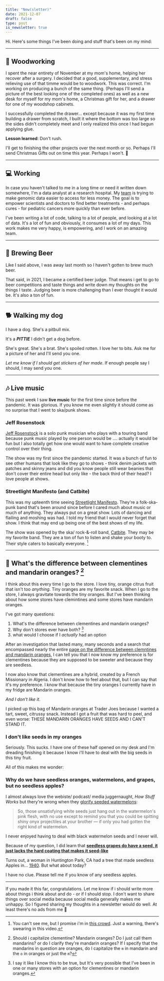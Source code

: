 ```yaml
---
title: "New(sletter)"
date: 2021-12-07
draft: false
type: post
is_newsletter: true
---
```


Hi. Here's some things I've been doing and stuff that's been on my mind:

---

## :hammer: Woodworking

I spent the near entirety of November at my mom's home, helping her recover after a surgery. I decided that a good, supplementary, and stress relieving use of that timme would be to woodwork. This was correct. I'm working on producing a bunch of the same thing. (Perhaps I'll send a picture of the best looking one of the completed ones) as well as a new desk for myself for my mom's home, a Christmas gift for her, and a drawer for one of my woodshop cabinets.

I successfully completed the drawer... except because it was my first time building a drawer from scratch, I built it where the bottom was too large so the sides didn't completely meet and I only realized this once I had begun applying glue.

**Lesson learned**: Don't rush.

I'll get to finishing the other projects over the next month or so. Perhaps I'll send Christmas Gifts out on time this year. Perhaps I won't. :shrug:

---

## :computer: Working

In case you haven't talked to me in a long time or need it written down somewhere, I'm a data analyst at a research hospital. My [team](https://d3b.center/) is trying to make genomic data easier to access for less money. The goal is to empower scientists and doctors to find better treatments - and perhaps cures - for pediatric cancers more quickly than ever before.

I've been writing a lot of code, talking to a lot of people, and looking at a lot of data. It's a lot of fun and obviously, it consumes a lot of my days. This work makes me very happy, is empowering, and I work on an amazing team.

---

## :beer: Brewing Beer

Like I said above, I was away last month so I haven't gotten to brew much beer.

That said, in 2021, I became a certified beer judge. That means i get to go to beer competitions and taste things and write down my thoughts on the things I taste. Judging beer is more challenging than I ever thought it would be. It's also a ton of fun.

---

## :dog2: Walking my dog

I have a dog. She's a pitbull mix.

It's a **_PITTIE_** I didn't get a dog before.

She's great. She's a brat. She's spoiled rotten. I love her to bits. Ask me for a picture of her and I'll send you one.

_Let me know if I should get stickers of her made_. If enough people say I should, I may send you one.

---

## :notes: Live music

This past week I saw **live music** for the first time since before the pandemic. It was glorious. If you know me even slightly it should come as no surprise that I went to ska/punk shows.

### Jeff Rosenstock

[Jeff Rosenstock](https://en.wikipedia.org/wiki/Jeff_Rosenstock) is a solo punk musician who plays with a touring band because punk music played by one person would be .... actually it would be fun but I also totally get how one would want to have complete creative control over their thing.

The show was my first since the pandemic started. It was a bunch of fun to see other humans that look like they go to shows - think denim jackets with patches and skinny jeans and did you know people still wear beanies that don't cover their entire head but only like - the back third of their head? I love people at shows.

### Streetlight Manifesto (and Catbite)

This was my upteenth time seeing [Streetlight Manifesto](https://en.wikipedia.org/wiki/Streetlight_Manifesto). They're a folk-ska-punk band that's been around since before I cared much about music or much of anything. They always put on a great show. Lots of dancing and flailing and moshing was had. I told my friend that I would never forget that show. I think that may end up being one of the best shows of my life.

The show was opened by the ska/ rock-&-roll band, [Catbite](https://open.spotify.com/artist/5ZymRXV10TmuDovZVrx2RP?si=DTtd_6ThQeKVcZT71piK-Q). They may be my favorite band. They are a ton of fun to listen and shake your booty to. Their style caters to basically everyone. [^catbite]

---

## :tangerine: What's the difference between clementines and mandarin oranges? [^capitalization]

I think about this every time I go to the store. I love tiny, orange citrus fruit that isn't too _anything_. Tiny oranges are my favorite snack. When I go to the store, I always gravitate towards the tiny oranges. But I've been thinking about how some stores have clemintines and some stores have mandarin oranges.

I've got many questions:

1. What's the difference between clementines and mandarin oranges?
2. Why don't stores ever have both? [^shopping]
3. what would I choose if I _actually_ had an option

After an investigation that lasted many, many seconds and a search that encompassed nearly the entire [page on the difference between clemntines and mandarin oranges](https://www.differencebetween.com/difference-between-clementine-and-vs-mandarin/), I can tell you that I now know my preference is for clementines because they are supposed to be sweeter and because they are seedless.

I now also know that clementines are a hybrid, created by a French Missionary in Algeria. I don't know how to feel about that, but I can say that it's my preference. I know that because the tiny oranges I currently have in my fridge are Mandarin oranges.

_And I don't like it_.

I picked up this bag of Mandarin oranges at Trader Joes because I wanted a tart, sweet, citrussy snack. Instead I got a fruit that was hard to peel, and even worse: THESE MANDARIN ORANGES HAVE SEEDS AND I CAN'T STAND IT.

### I don't like seeds in my oranges

Seriously. This sucks. I have one of these half opened on my desk and I'm dreading finishing it because I know i'll have to deal with the big seeds in this tiny fruit.

All of this makes me wonder:

### Why do we have seedless oranges, watermelons, and grapes, but no seedless apples?

I almost always love the webiste/ podcast/ media juggernaught, _How Stuff Works_ but thery're wrong when they [glorify seeded watermelons](https://recipes.howstuffworks.com/calling-watermelon-seedless-false-advertising.htm):

> So, those unsatisfying white seeds just hang out in the watermelon's pink flesh, with no use except to remind you that you could be spitting shiny onyx projectiles at your brother — if only you had gotten the right kind of watermelon.

I never enjoyed having to deal with black watermelon seeds and I never will.

Because of my question, I did learn that [**seedless grapes do have a seed, it just lacks the hard coating that makes it seed-like**](https://science.howstuffworks.com/life/botany/question349.htm)

Turns out, a woman in Huntington Park, CA had a tree that made seedless Apples in... [1940](http://content.time.com/time/subscriber/article/0,33009,849570,00.html). But what about today?

I have no clue. Please tell me if you know of any seedless apples.

---

If you made it this far, congratulations. Let me know if i should write more about things i think about and do - or if I should stop. I don't want to share things over social media because social media generally makes me unhappy. So I figured sharing my thoughts in a newsletter would do well. At least there's no ads from me :shrug:

[^shopping]: I say it like I know this to be true, but It's very possible that I've been in one or many stores with an option for clementines or mandarin oranges.
[^capitalization]: Should i capitalize clementine? Mandarin oranges? Do I just call them mandarins? or do I clarify they're mandarin oranges? If I specify that the mandarins in question are oranges, do I capitalize the `m` in mandarin and the `o` in oranges or just the `m`?
[^catbite]: You can't see me, but I promise i'm in [this crowd](https://www.youtube.com/watch?v=hEPNrpI8HZc). Just a warning, there's swearing in this video.
